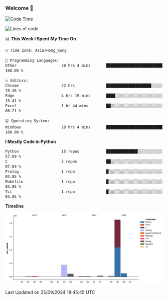### Welcome 👋

<!--START_SECTION:waka-->
![Code Time](http://img.shields.io/badge/Code%20Time-744%20hrs%2014%20mins-blue)

![Lines of code](https://img.shields.io/badge/From%20Hello%20World%20I%27ve%20Written-2.9%20million%20lines%20of%20code-blue)

📊 **This Week I Spent My Time On** 

```text
🕑︎ Time Zone: Asia/Hong_Kong

💬 Programming Languages: 
Other                    28 hrs 4 mins       █████████████████████████   100.00 % 

🔥 Editors: 
Chrome                   22 hrs              ████████████████████░░░░░   78.38 % 
Edge                     4 hrs 19 mins       ████░░░░░░░░░░░░░░░░░░░░░   15.41 % 
Excel                    1 hr 44 mins        ██░░░░░░░░░░░░░░░░░░░░░░░   06.21 % 

💻 Operating System: 
Windows                  28 hrs 4 mins       █████████████████████████   100.00 % 
```

**I Mostly Code in Python** 

```text
Python                   15 repos            ██████████████░░░░░░░░░░░   57.69 % 
C                        2 repos             ██░░░░░░░░░░░░░░░░░░░░░░░   07.69 % 
Prolog                   1 repo              █░░░░░░░░░░░░░░░░░░░░░░░░   03.85 % 
Makefile                 1 repo              █░░░░░░░░░░░░░░░░░░░░░░░░   03.85 % 
Tcl                      1 repo              █░░░░░░░░░░░░░░░░░░░░░░░░   03.85 % 
```



**Timeline**

![Lines of Code chart](https://raw.githubusercontent.com/xhj2501/xhj2501/main/assets/bar_graph.png)


 Last Updated on 25/09/2024 18:45:45 UTC
<!--END_SECTION:waka-->

